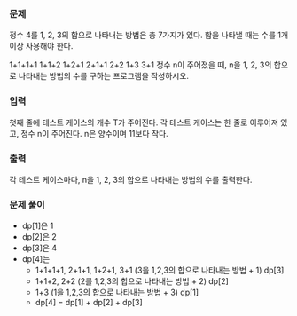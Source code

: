 ### 문제

정수 4를 1, 2, 3의 합으로 나타내는 방법은 총 7가지가 있다. 합을 나타낼 때는 수를 1개 이상 사용해야 한다.

1+1+1+1
1+1+2
1+2+1
2+1+1
2+2
1+3
3+1
정수 n이 주어졌을 때, n을 1, 2, 3의 합으로 나타내는 방법의 수를 구하는 프로그램을 작성하시오.

### 입력

첫째 줄에 테스트 케이스의 개수 T가 주어진다. 각 테스트 케이스는 한 줄로 이루어져 있고, 정수 n이 주어진다. n은 양수이며 11보다 작다.

### 출력

각 테스트 케이스마다, n을 1, 2, 3의 합으로 나타내는 방법의 수를 출력한다.

### 문제 풀이

- dp[1]은 1
- dp[2]은 2
- dp[3]은 4
- dp[4]는
  - 1+1+1+1, 2+1+1, 1+2+1, 3+1 (3을 1,2,3의 합으로 나타내는 방법 + 1) dp[3]
  - 1+1+2, 2+2 (2를 1,2,3의 합으로 나타내는 방법 + 2) dp[2]
  - 1+3 (1을 1,2,3의 합으로 나타내는 방법 + 3) dp[1]
  - dp[4] = dp[1] + dp[2] + dp[3]
